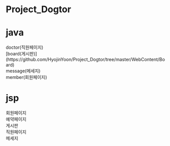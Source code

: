 # Project_Dogtor
<h1> java</h1>
doctor(직원페이지)</br>
[board(게시판)](https://github.com/HyojinYoon/Project_Dogtor/tree/master/WebContent/Board)</br>
message(메세지)</br>
member(회원페이지)</br>

<h1> jsp</h1>
회원페이지</br>
예약페이지</br>
게시판</br>
직원페이지</br>
메세지</br>
